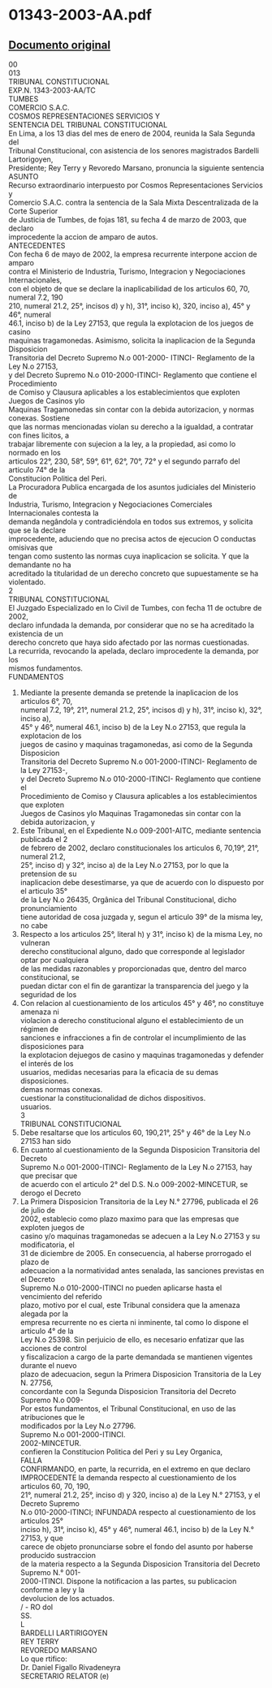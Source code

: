 
01343-2003-AA.pdf
=================
  
[Documento original](https://tc.gob.pe/jurisprudencia/2004/01343-2003-AA.pdf)  
---  
00  
013  
TRIBUNAL CONSTITUCIONAL  
EXP.N. 1343-2003-AA/TC  
TUMBES  
COMERCIO S.A.C.  
COSMOS REPRESENTACIONES SERVICIOS Y  
SENTENCIA DEL TRIBUNAL CONSTITUCIONAL  
En Lima, a los 13 dias del mes de enero de 2004, reunida la Sala Segunda del  
Tribunal Constitucional, con asistencia de los senores magistrados Bardelli Lartorigoyen,  
Presidente; Rey Terry y Revoredo Marsano, pronuncia la siguiente sentencia  
ASUNTO  
Recurso extraordinario interpuesto por Cosmos Representaciones Servicios y  
Comercio S.A.C. contra la sentencia de la Sala Mixta Descentralizada de la Corte Superior  
de Justicia de Tumbes, de fojas 181, su fecha 4 de marzo de 2003, que declaro  
improcedente la accion de amparo de autos.  
ANTECEDENTES  
Con fecha 6 de mayo de 2002, la empresa recurrente interpone accion de amparo  
contra el Ministerio de Industria, Turismo, Integracion y Negociaciones Internacionales,  
con el objeto de que se declare la inaplicabilidad de los articulos 60, 70, numeral 7.2, 190  
210, numeral 21.2, 25°, incisos d) y h), 31°, inciso k), 320, inciso a), 45° y 46°, numeral  
46.1, inciso b) de la Ley 27153, que regula la explotacion de los juegos de casino  
maquinas tragamonedas. Asimismo, solicita la inaplicacion de la Segunda Disposicion  
Transitoria del Decreto Supremo N.o 001-2000- ITINCI- Reglamento de la Ley N.o 27153,  
y del Decreto Supremo N.o 010-2000-ITINCI- Reglamento que contiene el Procedimiento  
de Comiso y Clausura aplicables a los establecimientos que exploten Juegos de Casinos ylo  
Maquinas Tragamonedas sin contar con la debida autorizacion, y normas conexas. Sostiene  
que las normas mencionadas violan su derecho a la igualdad, a contratar con fines licitos, a  
trabajar libremente con sujecion a la ley, a la propiedad, asi como lo normado en los  
articulos 22°, 230, 58°, 59°, 61°, 62°, 70°, 72° y el segundo parrafo del articulo 74° de la  
Constitucion Politica del Peri.  
La Procuradora Publica encargada de los asuntos judiciales del Ministerio de  
Industria, Turismo, Integracion y Negociaciones Comerciales Internacionales contesta la  
demanda negândola y contradiciéndola en todos sus extremos, y solicita que se la declare  
improcedente, aduciendo que no precisa actos de ejecucion O conductas omisivas que  
tengan como sustento las normas cuya inaplicacion se solicita. Y que la demandante no ha  
acreditado la titularidad de un derecho concreto que supuestamente se ha violentado.  
2  
TRIBUNAL CONSTITUCIONAL  
El Juzgado Especializado en lo Civil de Tumbes, con fecha 11 de octubre de 2002,  
declaro infundada la demanda, por considerar que no se ha acreditado la existencia de un  
derecho concreto que haya sido afectado por las normas cuestionadas.  
La recurrida, revocando la apelada, declaro improcedente la demanda, por los  
mismos fundamentos.  
FUNDAMENTOS  
1. Mediante la presente demanda se pretende la inaplicacion de los articulos 6°, 70,  
numeral 7.2, 19°, 21°, numeral 21.2, 25°, incisos d) y h), 31°, inciso k), 32°, inciso a),  
45° y 46°, numeral 46.1, inciso b) de la Ley N.o 27153, que regula la explotacion de los  
juegos de casino y maquinas tragamonedas, asi como de la Segunda Disposicion  
Transitoria del Decreto Supremo N.o 001-2000-ITINCI- Reglamento de la Ley 27153-,  
y del Decreto Supremo N.o 010-2000-ITINCI- Reglamento que contiene el  
Procedimiento de Comiso y Clausura aplicables a los establecimientos que exploten  
Juegos de Casinos ylo Maquinas Tragamonedas sin contar con la debida autorizacion, y  
2. Este Tribunal, en el Expediente N.o 009-2001-AITC, mediante sentencia publicada el 2  
de febrero de 2002, declaro constitucionales los articulos 6, 70,19°, 21°, numeral 21.2,  
25°, inciso d) y 32°, inciso a) de la Ley N.o 27153, por lo que la pretension de su  
inaplicacion debe desestimarse, ya que de acuerdo con lo dispuesto por el articulo 35°  
de la Ley N.o 26435, Orgânica del Tribunal Constitucional, dicho pronunciamiento  
tiene autoridad de cosa juzgada y, segun el articulo 39° de la misma ley, no cabe  
3. Respecto a los articulos 25°, literal h) y 31°, inciso k) de la misma Ley, no vulneran  
derecho constitucional alguno, dado que corresponde al legislador optar por cualquiera  
de las medidas razonables y proporcionadas que, dentro del marco constitucional, se  
puedan dictar con el fin de garantizar la transparencia del juego y la seguridad de los  
4. Con relacion al cuestionamiento de los articulos 45° y 46°, no constituye amenaza ni  
violacion a derecho constitucional alguno el establecimiento de un régimen de  
sanciones e infracciones a fin de controlar el incumplimiento de las disposiciones para  
la explotacion dejuegos de casino y maquinas tragamonedas y defender el interés de los  
usuarios, medidas necesarias para la eficacia de su demas disposiciones.  
demas normas conexas.  
cuestionar la constitucionalidad de dichos dispositivos.  
usuarios.  
3  
TRIBUNAL CONSTITUCIONAL  
5. Debe resaltarse que los articulos 60, 190,21°, 25° y 46° de la Ley N.o 27153 han sido  
6. En cuanto al cuestionamiento de la Segunda Disposicion Transitoria del Decreto  
Supremo N.o 001-2000-ITINCI- Reglamento de la Ley N.o 27153, hay que precisar que  
de acuerdo con el articulo 2° del D.S. N.o 009-2002-MINCETUR, se derogo el Decreto  
7. La Primera Disposicion Transitoria de la Ley N.° 27796, publicada el 26 de julio de  
2002, establecio como plazo maximo para que las empresas que exploten juegos de  
casino y/o maquinas tragamonedas se adecuen a la Ley N.o 27153 y su modificatoria, el  
31 de diciembre de 2005. En consecuencia, al haberse prorrogado el plazo de  
adecuacion a la normatividad antes senalada, las sanciones previstas en el Decreto  
Supremo N.o 010-2000-ITINCI no pueden aplicarse hasta el vencimiento del referido  
plazo, motivo por el cual, este Tribunal considera que la amenaza alegada por la  
empresa recurrente no es cierta ni inminente, tal como lo dispone el articulo 4° de la  
Ley N.o 25398. Sin perjuicio de ello, es necesario enfatizar que las acciones de control  
y fiscalizacion a cargo de la parte demandada se mantienen vigentes durante el nuevo  
plazo de adecuacion, segun la Primera Disposicion Transitoria de la Ley N. 27756,  
concordante con la Segunda Disposicion Transitoria del Decreto Supremo N.o 009-  
Por estos fundamentos, el Tribunal Constitucional, en uso de las atribuciones que le  
modificados por la Ley N.o 27796.  
Supremo N.o 001-2000-ITINCI.  
2002-MINCETUR.  
confieren la Constitucion Politica del Peri y su Ley Organica,  
FALLA  
CONFIRMANDO, en parte, la recurrida, en el extremo en que declaro  
IMPROCEDENTE la demanda respecto al cuestionamiento de los articulos 60, 70, 190,  
21°, numeral 21.2, 25°, inciso d) y 320, inciso a) de la Ley N.° 27153, y el Decreto Supremo  
N.o 010-2000-ITINCI; INFUNDADA respecto al cuestionamiento de los articulos 25°  
inciso h), 31°, inciso k), 45° y 46°, numeral 46.1, inciso b) de la Ley N.° 27153, y que  
carece de objeto pronunciarse sobre el fondo del asunto por haberse producido sustraccion  
de la materia respecto a la Segunda Disposicion Transitoria del Decreto Supremo N.° 001-  
2000-ITINCI. Dispone la notificacion a las partes, su publicacion conforme a ley y la  
devolucion de los actuados.  
/ - RO dol  
SS.  
L  
BARDELLI LARTIRIGOYEN  
REY TERRY  
REVOREDO MARSANO  
Lo que rtifico:  
Dr. Daniel Figallo Rivadeneyra  
SECRETARIO RELATOR (e)